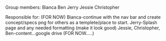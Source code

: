 Group members:
Bianca
Ben
Jerry
Jessie
Christopher

Responsible for: (FOR NOW)
Bianca-continue with the nav bar and create concept/specs png for others as a templete/place to start.
Jerry-Splash page and any needed formatting (make it look good)
Jessie, Christopher, Ben-content...google drive (FOR NOW.....) 

